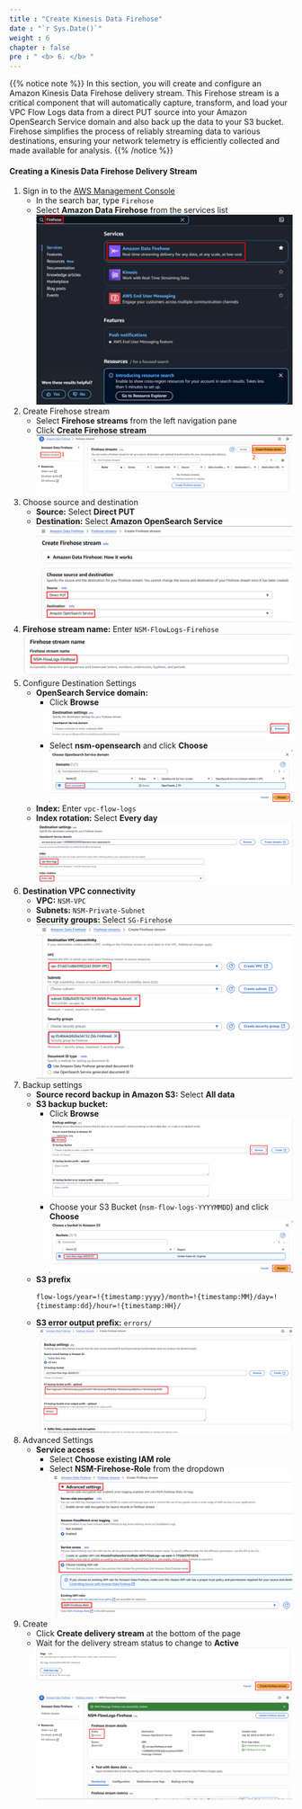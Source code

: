 ```yaml
---
title : "Create Kinesis Data Firehose"
date : "`r Sys.Date()`"
weight : 6
chapter : false
pre : " <b> 6. </b> "
---
```


{{% notice note %}}
In this section, you will create and configure an Amazon Kinesis Data Firehose delivery stream. This Firehose stream is a critical component that will automatically capture, transform, and load your VPC Flow Logs data from a direct PUT source into your Amazon OpenSearch Service domain and also back up the data to your S3 bucket. Firehose simplifies the process of reliably streaming data to various destinations, ensuring your network telemetry is efficiently collected and made available for analysis.
{{% /notice %}}

#### Creating a Kinesis Data Firehose Delivery Stream
1. Sign in to the [AWS Management Console](https://aws.amazon.com/console/)
    - In the search bar, type `Firehose`
    - Select **Amazon Data Firehose** from the services list    
    ![image.png](image.png)    
2. Create Firehose stream
    - Select **Firehose streams** from the left navigation pane
    - Click **Create Firehose stream**    
    ![image.png](image%201.png)    
3. Choose source and destination
    - **Source:** Select **Direct PUT**
    - **Destination:** Select **Amazon OpenSearch Service**    
    ![image.png](image%202.png)    
4. **Firehose stream name:** Enter `NSM-FlowLogs-Firehose`    
    ![image.png](image%203.png)    
5. Configure Destination Settings
    - **OpenSearch Service domain:**
        - Click **Browse**            
            ![image.png](image%204.png)            
        - Select **nsm-opensearch** and click **Choose**            
            ![image.png](image%205.png)            
    - **Index:** Enter `vpc-flow-logs`
    - **Index rotation:** Select **Every day**        
        ![image.png](image%206.png)        
6. **Destination VPC connectivity**
    - **VPC:** `NSM-VPC`
    - **Subnets:** `NSM-Private-Subnet`
    - **Security groups:** Select `SG-Firehose`        
        ![image.png](image%207.png)        
7. Backup settings
    - **Source record backup in Amazon S3:** Select **All data**
    - **S3 backup bucket:**
        - Click **Browse**            
            ![image.png](image%208.png)            
        - Choose your S3 Bucket (`nsm-flow-logs-YYYYMMDD`) and click **Choose**            
            ![image.png](image%209.png)            
    - **S3 prefix**        
        ```
        flow-logs/year=!{timestamp:yyyy}/month=!{timestamp:MM}/day=!{timestamp:dd}/hour=!{timestamp:HH}/
        ```        
    - **S3 error output prefix:** `errors/`    
    ![image.png](image%2010.png)    
8. Advanced Settings
    - **Service access**
        - Select **Choose existing IAM role**
        - Select **NSM-Firehose-Role** from the dropdown    
    ![image.png](image%2011.png)    
9. Create
    - Click **Create delivery stream** at the bottom of the page
    - Wait for the delivery stream status to change to **Active**    
    ![image.png](image%2012.png)    
    ![image.png](image%2013.png)
